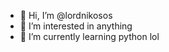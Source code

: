 - 👋 Hi, I’m @lordnikosos
- 👀 I’m interested in anything
- 🌱 I’m currently learning python lol

<!---
lordnikosos is a ✨ special ✨ repository because its `README.md` (this file) appears on your GitHub profile.
You can click the Preview link to take a look at your changes.
--->
